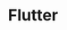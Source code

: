 ---
title: "Flutter"
layout: category
permalink: /basics/flutter/
author_profile: true
taxonomy: Flutter
sidebar:
  nav: "categories"

published: true
---